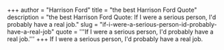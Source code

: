 +++
author = "Harrison Ford"
title = "the best Harrison Ford Quote"
description = "the best Harrison Ford Quote: If I were a serious person, I'd probably have a real job."
slug = "if-i-were-a-serious-person-id-probably-have-a-real-job"
quote = '''If I were a serious person, I'd probably have a real job.'''
+++
If I were a serious person, I'd probably have a real job.
